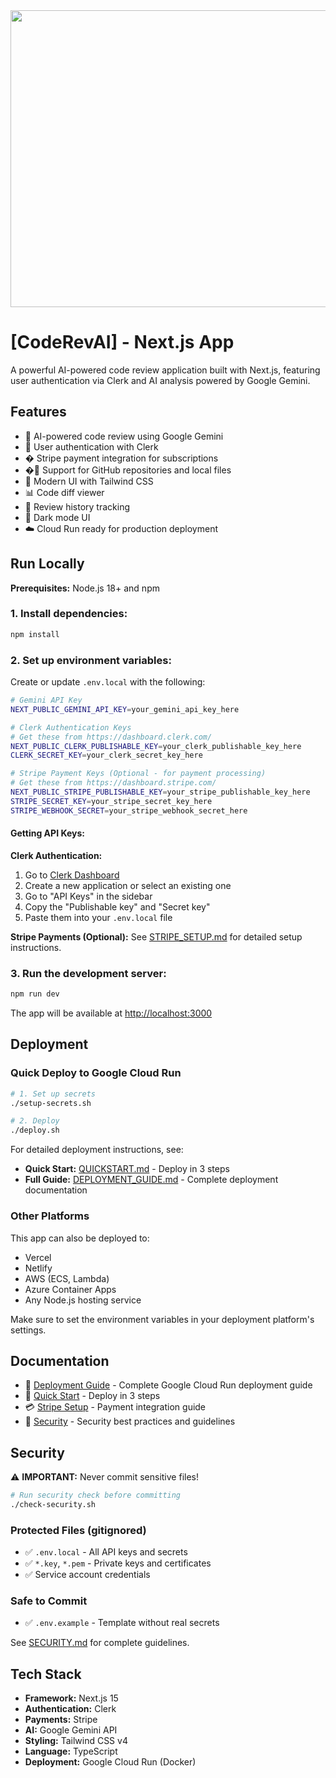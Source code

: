 <div align="center">
<img width="1200" height="475" alt="GHBanner" src="https://github.com/user-attachments/assets/0aa67016-6eaf-458a-adb2-6e31a0763ed6" />
</div>

# [CodeRevAI] - Next.js App

A powerful AI-powered code review application built with Next.js, featuring user authentication via Clerk and AI analysis powered by Google Gemini.

## Features

- 🤖 AI-powered code review using Google Gemini
- 🔐 User authentication with Clerk
- � Stripe payment integration for subscriptions
- �📁 Support for GitHub repositories and local files
- 🎨 Modern UI with Tailwind CSS
- 📊 Code diff viewer
- 📝 Review history tracking
- 🌙 Dark mode UI
- ☁️ Cloud Run ready for production deployment

## Run Locally

**Prerequisites:** Node.js 18+ and npm

### 1. Install dependencies:
```bash
npm install
```

### 2. Set up environment variables:

Create or update `.env.local` with the following:

```bash
# Gemini API Key
NEXT_PUBLIC_GEMINI_API_KEY=your_gemini_api_key_here

# Clerk Authentication Keys
# Get these from https://dashboard.clerk.com/
NEXT_PUBLIC_CLERK_PUBLISHABLE_KEY=your_clerk_publishable_key_here
CLERK_SECRET_KEY=your_clerk_secret_key_here

# Stripe Payment Keys (Optional - for payment processing)
# Get these from https://dashboard.stripe.com/
NEXT_PUBLIC_STRIPE_PUBLISHABLE_KEY=your_stripe_publishable_key_here
STRIPE_SECRET_KEY=your_stripe_secret_key_here
STRIPE_WEBHOOK_SECRET=your_stripe_webhook_secret_here
```

#### Getting API Keys:

**Clerk Authentication:**
1. Go to [Clerk Dashboard](https://dashboard.clerk.com/)
2. Create a new application or select an existing one
3. Go to "API Keys" in the sidebar
4. Copy the "Publishable key" and "Secret key"
5. Paste them into your `.env.local` file

**Stripe Payments (Optional):**
See [STRIPE_SETUP.md](./STRIPE_SETUP.md) for detailed setup instructions.

### 3. Run the development server:
```bash
npm run dev
```

The app will be available at [http://localhost:3000](http://localhost:3000)

## Deployment

### Quick Deploy to Google Cloud Run

```bash
# 1. Set up secrets
./setup-secrets.sh

# 2. Deploy
./deploy.sh
```

For detailed deployment instructions, see:
- **Quick Start:** [QUICKSTART.md](./QUICKSTART.md) - Deploy in 3 steps
- **Full Guide:** [DEPLOYMENT_GUIDE.md](./DEPLOYMENT_GUIDE.md) - Complete deployment documentation

### Other Platforms

This app can also be deployed to:
- Vercel
- Netlify
- AWS (ECS, Lambda)
- Azure Container Apps
- Any Node.js hosting service

Make sure to set the environment variables in your deployment platform's settings.

## Documentation

- 📖 [Deployment Guide](./DEPLOYMENT_GUIDE.md) - Complete Google Cloud Run deployment guide
- 🚀 [Quick Start](./QUICKSTART.md) - Deploy in 3 steps
- 💳 [Stripe Setup](./STRIPE_SETUP.md) - Payment integration guide
- 🔐 [Security](./SECURITY.md) - Security best practices and guidelines

## Security

⚠️ **IMPORTANT:** Never commit sensitive files!

```bash
# Run security check before committing
./check-security.sh
```

### Protected Files (gitignored)
- ✅ `.env.local` - All API keys and secrets
- ✅ `*.key`, `*.pem` - Private keys and certificates
- ✅ Service account credentials

### Safe to Commit
- ✅ `.env.example` - Template without real secrets

See [SECURITY.md](./SECURITY.md) for complete guidelines.

## Tech Stack

- **Framework:** Next.js 15
- **Authentication:** Clerk
- **Payments:** Stripe
- **AI:** Google Gemini API
- **Styling:** Tailwind CSS v4
- **Language:** TypeScript
- **Deployment:** Google Cloud Run (Docker)

